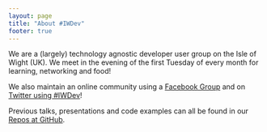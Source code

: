 ```yaml
---
layout: page
title: "About #IWDev"
footer: true
---
```


We are a (largely) technology agnostic developer user group on the Isle of Wight (UK). We meet in the evening of the first Tuesday of every month for learning, networking and food!

We also maintain an online community using a [Facebook Group](http://www.facebook.com/groups/324200920990417/) and on [Twitter using &#35;IWDev](https://twitter.com/search?q=%23IWDev&amp;src=typd)!

Previous talks, presentations and code examples can all be found in our [Repos at GitHub](https://github.com/IWDev).